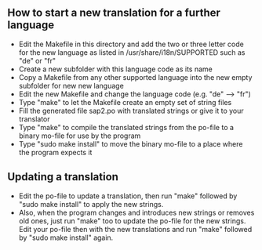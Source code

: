 How to start a new translation for a further language
-----------------------------------------------------

- Edit the Makefile in this directory and add the two or three
  letter code for the new language as listed in
  /usr/share/i18n/SUPPORTED such as "de" or "fr"
- Create a new subfolder with this language code as its name
- Copy a Makefile from any other supported language into the new empty
  subfolder for new new language
- Edit the new Makefile and change the language code (e.g. "de" --> "fr")
- Type "make" to let the Makefile create an empty set of string files
- Fill the generated file sap2.po with translated strings or give it
  to your translator
- Type "make" to compile the translated strings from the po-file to
  a binary mo-file for use by the program
- Type "sudo make install" to move the binary mo-file to a place where
  the program expects it



Updating a translation
-----------------------

- Edit the po-file to update a translation, then run "make" followed
  by "sudo make install" to apply the new strings.
- Also, when the program changes and introduces new strings or removes
  old ones, just run "make" too to update the po-file for the new strings.
  Edit your po-file then with the new translations and run "make" followed
  by "sudo make install" again.

